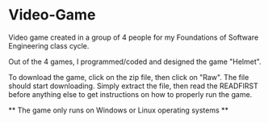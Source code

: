 Video-Game
==========

Video game created in a group of 4 people for my Foundations of Software Engineering class cycle.

Out of the 4 games, I programmed/coded and designed the game "Helmet".

To download the game, click on the zip file, then click on "Raw".  The file should start downloading.  Simply extract the file, then read the READFIRST before anything else to get instructions on how to properly run the game.

** The game only runs on Windows or Linux operating systems **


